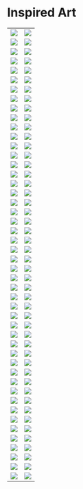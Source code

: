 # Inspired Art

| | |
| --- | --- |
| [![](framed/antoni-gaudi_the-cathedral.jpg)](antoni-gaudi_the-cathedral.jpg) | [![](framed/caspar-david-friedrich_seaside.jpg)](caspar-david-friedrich_seaside.jpg) |
| [![](captions/antoni-gaudi_the-cathedral.jpg)](antoni-gaudi_the-cathedral.jpg) | [![](captions/caspar-david-friedrich_seaside.jpg)](caspar-david-friedrich_seaside.jpg) |
| [![](framed/caspar-david-friedrich_valley.jpg)](caspar-david-friedrich_valley.jpg) | [![](framed/cezanne.jpg)](cezanne.jpg) |
| [![](captions/caspar-david-friedrich_valley.jpg)](caspar-david-friedrich_valley.jpg) | [![](captions/cezanne.jpg)](cezanne.jpg) |
| [![](framed/chinese-art.jpg)](chinese-art.jpg) | [![](framed/claude-monet_my-garden.jpg)](claude-monet_my-garden.jpg) |
| [![](captions/chinese-art.jpg)](chinese-art.jpg) | [![](captions/claude-monet_my-garden.jpg)](claude-monet_my-garden.jpg) |
| [![](framed/claude-monet_sailing.jpg)](claude-monet_sailing.jpg) | [![](framed/claude-monet_the-lake.jpg)](claude-monet_the-lake.jpg) |
| [![](captions/claude-monet_sailing.jpg)](claude-monet_sailing.jpg) | [![](captions/claude-monet_the-lake.jpg)](claude-monet_the-lake.jpg) |
| [![](framed/claude-monet_the-market.jpg)](claude-monet_the-market.jpg) | [![](framed/claude-monet_water-lilies.jpg)](claude-monet_water-lilies.jpg) |
| [![](captions/claude-monet_the-market.jpg)](claude-monet_the-market.jpg) | [![](captions/claude-monet_water-lilies.jpg)](claude-monet_water-lilies.jpg) |
| [![](framed/da-vinci_anatomy.jpg)](da-vinci_anatomy.jpg) | [![](framed/da-vinci_machines.jpg)](da-vinci_machines.jpg) |
| [![](captions/da-vinci_anatomy.jpg)](da-vinci_anatomy.jpg) | [![](captions/da-vinci_machines.jpg)](da-vinci_machines.jpg) |
| [![](framed/edward-hopper_-the-storm.jpg)](edward-hopper_-the-storm.jpg) | [![](framed/edward-hopper_car-race.jpg)](edward-hopper_car-race.jpg) |
| [![](captions/edward-hopper_-the-storm.jpg)](edward-hopper_-the-storm.jpg) | [![](captions/edward-hopper_car-race.jpg)](edward-hopper_car-race.jpg) |
| [![](framed/edward-hopper_nightshift.jpg)](edward-hopper_nightshift.jpg) | [![](framed/egyptian-tomb.jpg)](egyptian-tomb.jpg) |
| [![](captions/edward-hopper_nightshift.jpg)](edward-hopper_nightshift.jpg) | [![](captions/egyptian-tomb.jpg)](egyptian-tomb.jpg) |
| [![](framed/escher.jpg)](escher.jpg) | [![](framed/franz-marc_horses.jpg)](franz-marc_horses.jpg) |
| [![](captions/escher.jpg)](escher.jpg) | [![](captions/franz-marc_horses.jpg)](franz-marc_horses.jpg) |
| [![](framed/georges-seurat_at-the-park.jpg)](georges-seurat_at-the-park.jpg) | [![](framed/georges-seurat_village-market.jpg)](georges-seurat_village-market.jpg) |
| [![](captions/georges-seurat_at-the-park.jpg)](georges-seurat_at-the-park.jpg) | [![](captions/georges-seurat_village-market.jpg)](georges-seurat_village-market.jpg) |
| [![](framed/giger_xenomorph.jpg)](giger_xenomorph.jpg) | [![](framed/gustav-klimt.jpg)](gustav-klimt.jpg) |
| [![](captions/giger_xenomorph.jpg)](giger_xenomorph.jpg) | [![](captions/gustav-klimt.jpg)](gustav-klimt.jpg) |
| [![](framed/henri-matisse_farm.jpg)](henri-matisse_farm.jpg) | [![](framed/henri-matisse_red-hotel.jpg)](henri-matisse_red-hotel.jpg) |
| [![](captions/henri-matisse_farm.jpg)](henri-matisse_farm.jpg) | [![](captions/henri-matisse_red-hotel.jpg)](henri-matisse_red-hotel.jpg) |
| [![](framed/hieronymus-bosch_eden.jpg)](hieronymus-bosch_eden.jpg) | [![](framed/joan-miro_colors.jpg)](joan-miro_colors.jpg) |
| [![](captions/hieronymus-bosch_eden.jpg)](hieronymus-bosch_eden.jpg) | [![](captions/joan-miro_colors.jpg)](joan-miro_colors.jpg) |
| [![](framed/joan-miro_miracle.jpg)](joan-miro_miracle.jpg) | [![](framed/kandinsky_art-workshop.jpg)](kandinsky_art-workshop.jpg) |
| [![](captions/joan-miro_miracle.jpg)](joan-miro_miracle.jpg) | [![](captions/kandinsky_art-workshop.jpg)](kandinsky_art-workshop.jpg) |
| [![](framed/kandinsky_bicycle.jpg)](kandinsky_bicycle.jpg) | [![](framed/kandinsky_birds.jpg)](kandinsky_birds.jpg) |
| [![](captions/kandinsky_bicycle.jpg)](kandinsky_bicycle.jpg) | [![](captions/kandinsky_birds.jpg)](kandinsky_birds.jpg) |
| [![](framed/marc-chagall_church.jpg)](marc-chagall_church.jpg) | [![](framed/marc-chagall_field.jpg)](marc-chagall_field.jpg) |
| [![](captions/marc-chagall_church.jpg)](marc-chagall_church.jpg) | [![](captions/marc-chagall_field.jpg)](marc-chagall_field.jpg) |
| [![](framed/michelangelo.jpg)](michelangelo.jpg) | [![](framed/pablo-picasso_dancers.jpg)](pablo-picasso_dancers.jpg) |
| [![](captions/michelangelo.jpg)](michelangelo.jpg) | [![](captions/pablo-picasso_dancers.jpg)](pablo-picasso_dancers.jpg) |
| [![](framed/pablo-picasso_faces.jpg)](pablo-picasso_faces.jpg) | [![](framed/pablo-picasso_the-carousel.jpg)](pablo-picasso_the-carousel.jpg) |
| [![](captions/pablo-picasso_faces.jpg)](pablo-picasso_faces.jpg) | [![](captions/pablo-picasso_the-carousel.jpg)](pablo-picasso_the-carousel.jpg) |
| [![](framed/pablo-picasso_the-circus.jpg)](pablo-picasso_the-circus.jpg) | [![](framed/pablo-picasso_untitled.jpg)](pablo-picasso_untitled.jpg) |
| [![](captions/pablo-picasso_the-circus.jpg)](pablo-picasso_the-circus.jpg) | [![](captions/pablo-picasso_untitled.jpg)](pablo-picasso_untitled.jpg) |
| [![](framed/paul-gauguin_the-two-sisters.jpg)](paul-gauguin_the-two-sisters.jpg) | [![](framed/pierre-auguste-renoir_the-picnic.jpg)](pierre-auguste-renoir_the-picnic.jpg) |
| [![](captions/paul-gauguin_the-two-sisters.jpg)](paul-gauguin_the-two-sisters.jpg) | [![](captions/pierre-auguste-renoir_the-picnic.jpg)](pierre-auguste-renoir_the-picnic.jpg) |
| [![](framed/raphael_school-of-athens.jpg)](raphael_school-of-athens.jpg) | [![](framed/rembrandt_fruits.jpg)](rembrandt_fruits.jpg) |
| [![](captions/raphael_school-of-athens.jpg)](raphael_school-of-athens.jpg) | [![](captions/rembrandt_fruits.jpg)](rembrandt_fruits.jpg) |
| [![](framed/rene-magritte_mountain.jpg)](rene-magritte_mountain.jpg) | [![](framed/rene-magritte_no-apple.jpg)](rene-magritte_no-apple.jpg) |
| [![](captions/rene-magritte_mountain.jpg)](rene-magritte_mountain.jpg) | [![](captions/rene-magritte_no-apple.jpg)](rene-magritte_no-apple.jpg) |
| [![](framed/salvador-dali_landscape.jpg)](salvador-dali_landscape.jpg) | [![](framed/salvador-dali_the-sea.jpg)](salvador-dali_the-sea.jpg) |
| [![](captions/salvador-dali_landscape.jpg)](salvador-dali_landscape.jpg) | [![](captions/salvador-dali_the-sea.jpg)](salvador-dali_the-sea.jpg) |
| [![](framed/van-gogh_another-starry-night.jpg)](van-gogh_another-starry-night.jpg) | [![](framed/van-gogh_street-life.jpg)](van-gogh_street-life.jpg) |
| [![](captions/van-gogh_another-starry-night.jpg)](van-gogh_another-starry-night.jpg) | [![](captions/van-gogh_street-life.jpg)](van-gogh_street-life.jpg) |
